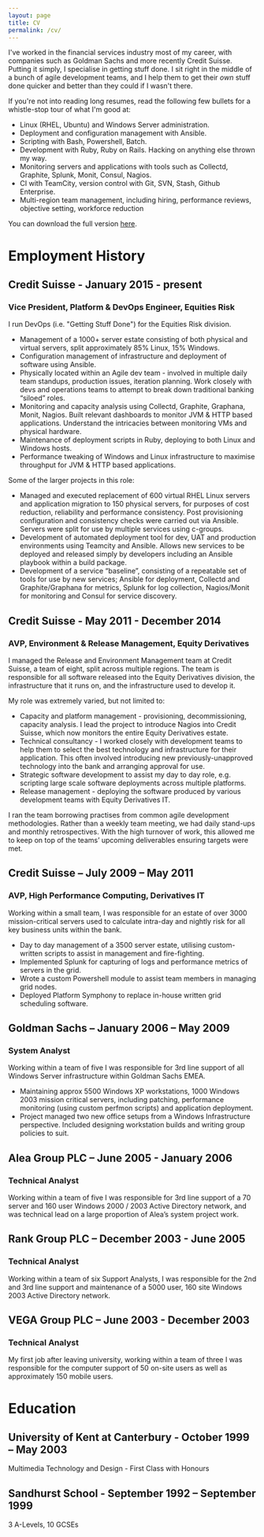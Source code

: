 ```yaml
---
layout: page
title: CV
permalink: /cv/
---
```


I've worked in the financial services industry most of my career, with companies such as Goldman Sachs and more recently 
Credit Suisse. Putting it simply, I specialise in getting stuff done. I sit right in the middle of a bunch of agile
development teams, and I help them to get their _own_ stuff done quicker and better than they could if I wasn't there. 

If you're not into reading long resumes, read the following few bullets for a whistle-stop tour of what I'm good at:

* Linux (RHEL, Ubuntu) and Windows Server administration.
* Deployment and configuration management with Ansible.
* Scripting with Bash, Powershell, Batch.
* Development with Ruby, Ruby on Rails. Hacking on anything else thrown my way. 
* Monitoring servers and applications with tools such as Collectd, Graphite, Splunk, Monit, Consul, Nagios.
* CI with TeamCity, version control with Git, SVN, Stash, Github Enterprise.
* Multi-region team management, including hiring, performance reviews, objective setting, workforce reduction

You can download the full version [here][cv].

# Employment History

## Credit Suisse - January 2015 - present

### Vice President, Platform & DevOps Engineer, Equities Risk
I run DevOps (i.e. "Getting Stuff Done") for the Equities Risk division. 

* Management of a 1000+ server estate consisting of both physical and virtual servers, split approximately 85% Linux,
 15% Windows.
* Configuration management of infrastructure and deployment of software using Ansible.
* Physically located within an Agile dev team - involved in multiple daily team standups, production issues, 
iteration planning. Work closely with devs and operations teams to attempt to break down traditional banking “siloed”
 roles.
* Monitoring and capacity analysis using Collectd, Graphite, Graphana, Monit, Nagios. Built relevant dashboards to 
monitor JVM & HTTP based applications. Understand the intricacies between monitoring VMs and physical hardware.
* Maintenance of deployment scripts in Ruby, deploying to both Linux and Windows hosts. 
* Performance tweaking of Windows and Linux infrastructure to maximise throughput for JVM & HTTP based applications.

Some of the larger projects in this role:

* Managed and executed replacement of 600 virtual RHEL Linux servers and application migration to 150 physical 
servers, for purposes of cost reduction, reliability and performance consistency. Post provisioning configuration and consistency checks were carried out via Ansible. Servers were split for use by multiple services using c-groups. 
* Development of automated deployment tool for dev, UAT and production environments using Teamcity and Ansible. 
Allows new services to be deployed and released simply by developers including an Ansible playbook within a build package. 
* Development of a service “baseline”, consisting of a repeatable set of tools for use by new services; Ansible 
for deployment, Collectd and Graphite/Graphana for metrics, Splunk for log collection, Nagios/Monit for monitoring 
and Consul for service discovery.


## Credit Suisse - May 2011 - December 2014

### AVP, Environment & Release Management, Equity Derivatives
I managed the Release and Environment Management team at Credit Suisse, a team of eight, split across multiple 
regions. The team is responsible for all software released into the Equity Derivatives division, the infrastructure
 that it runs on, and the infrastructure used to develop it.

My role was extremely varied, but not limited to: 

* Capacity and platform management - provisioning, decommissioning, capacity analysis. I lead the project to 
introduce Nagios into Credit Suisse, which now monitors the entire Equity Derivatives estate.
* Technical consultancy - I worked closely with development teams to help them to select the best technology 
and infrastructure for their application. This often involved introducing new previously-unapproved technology 
into the bank and arranging approval for use.
* Strategic software development to assist my day to day role, e.g. scripting large scale software deployments 
across multiple platforms.
* Release management - deploying the software produced by various development teams with Equity Derivatives IT. 

I ran the team borrowing practises from common agile development methodologies. Rather than a weekly team meeting,
 we had daily stand-ups and monthly retrospectives. With the high turnover of work, this allowed me to keep on top
  of the teams’ upcoming deliverables ensuring targets were met.


## Credit Suisse – July 2009 – May 2011

### AVP, High Performance Computing, Derivatives IT
Working within a small team, I was responsible for an estate of over 3000 mission-critical servers used to 
calculate intra-day and nightly risk for all key business units within the bank.

* Day to day management of a 3500 server estate, utilising custom-written scripts to assist in management and 
fire-fighting.
* Implemented Splunk for capturing of logs and performance metrics of servers in the grid.
* Wrote a custom Powershell module to assist team members in managing grid nodes. 
* Deployed Platform Symphony to replace in-house written grid scheduling software. 

## Goldman Sachs – January 2006 – May 2009

### System Analyst
Working within a team of five I was responsible for 3rd line support of all Windows Server infrastructure within 
Goldman Sachs EMEA.

* Maintaining approx 5500 Windows XP workstations, 1000 Windows 2003 mission critical servers, including patching, 
performance monitoring (using custom perfmon scripts) and application deployment.
* Project managed two new office setups from a Windows Infrastructure perspective. Included designing workstation 
builds and writing group policies to suit. 


## Alea Group PLC – June 2005 - January 2006

### Technical Analyst
Working within a team of five I was responsible for 3rd line support of a 70 server and 160 user Windows 2000 / 2003 
Active Directory network, and was technical lead on a large proportion of Alea’s system project work.


## Rank Group PLC – December 2003 - June 2005

### Technical Analyst
Working within a team of six Support Analysts, I was responsible for the 2nd and 3rd line support and maintenance of 
a 5000 user, 160 site Windows 2003 Active Directory network.
 
 
## VEGA Group PLC – June 2003 - December 2003

### Technical Analyst
My first job after leaving university, working within a team of three I was responsible for the computer support of 
50 on-site users as well as approximately 150 mobile users.
 
# Education 

## University of Kent at Canterbury - October 1999 – May 2003 
Multimedia Technology and Design - First Class with Honours
  
## Sandhurst School - September 1992 – September 1999
3 A-Levels, 10 GCSEs
  
[cv]: https://docs.google.com/document/d/1GTB0GuF9VpWxTfLQcsPUUfO-cCHyz_XnTXCtZBQlgdg
